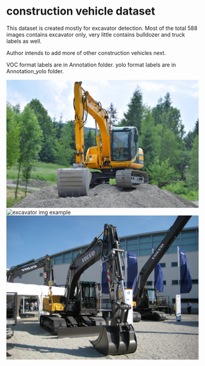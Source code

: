 # construction vehicle dataset

This dataset is created mostly for excavator detection. 
Most of the total 588 images contains excavator only, very little contains bulldozer and truck labels as well.

Author intends to add more of other construction vehicles next.

VOC format labels are in Annotation folder.
 yolo format labels are in Annotation_yolo folder.
 
![excavator img example](https://github.com/Kerou-Z/construction_vehicle_dataset/blob/master/cons_vehcl_dataset/jpgimages/167.jpg)
![excavator img example](https://github.com/Kerou-Z/construction_vehicle_dataset/blob/master/cons_vehcl_dataset/jpgimages/178.jpg)
![excavator img example](https://github.com/Kerou-Z/construction_vehicle_dataset/blob/master/cons_vehcl_dataset/jpgimages/204.jpg)
